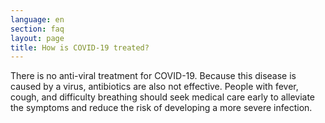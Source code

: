 ```yaml
---
language: en
section: faq
layout: page
title: How is COVID-19 treated?
---
```

  There is no anti-viral treatment for COVID-19. Because this disease is caused by a virus, antibiotics are also not effective. People with fever, cough, and difficulty breathing should seek medical care early to alleviate the symptoms and reduce the risk of developing a more severe infection.
